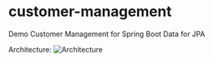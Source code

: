 # customer-management
Demo Customer Management for Spring Boot Data for JPA

Architecture:
![Architecture](https://raw.github.com/lofidewanto/demo-gwt-springboot/master/src/main/docs/demo-gwt-springboot-architecture.jpg)